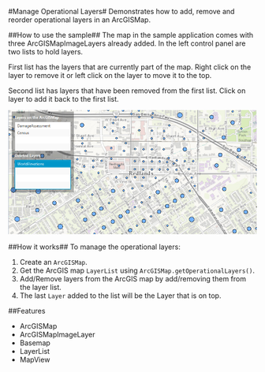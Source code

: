 #Manage Operational Layers#
Demonstrates how to add, remove and reorder operational layers in an ArcGISMap.

##How to use the sample##
The map in the sample application comes with three ArcGISMapImageLayers already added. In the left control panel are two lists to hold layers. 

First list has the layers that are currently part of the map. Right click on the layer to remove it or left click on the layer to move it to the top.

Second list has layers that have been removed from the first list. Click on layer to add it back to the first list.

![](ManageOperationalLayers.png)

##How it works##
To manage the operational layers:

1. Create an `ArcGISMap`.  
2. Get the ArcGIS map `LayerList` using `ArcGISMap.getOperationalLayers()`.
3. Add/Remove layers from the ArcGIS map by add/removing them from the layer list.
4. The last `Layer` added to the list will be the Layer that is on top.

##Features
- ArcGISMap
- ArcGISMapImageLayer
- Basemap
- LayerList
- MapView
